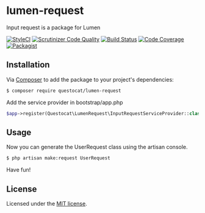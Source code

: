 # lumen-request

Input request is a package for Lumen

[![StyleCI](https://styleci.io/repos/122983980/shield?branch=master)](https://styleci.io/repos/122983980)
[![Scrutinizer Code Quality](https://scrutinizer-ci.com/g/questocat/lumen-request/badges/quality-score.png?b=master)](https://scrutinizer-ci.com/g/questocat/lumen-request/?branch=master)
[![Build Status](https://scrutinizer-ci.com/g/questocat/lumen-request/badges/build.png?b=master)](https://scrutinizer-ci.com/g/questocat/lumen-request/build-status/master)
[![Code Coverage](https://scrutinizer-ci.com/g/questocat/lumen-request/badges/coverage.png?b=master)](https://scrutinizer-ci.com/g/questocat/lumen-request/?branch=master)
[![Packagist](https://img.shields.io/packagist/l/doctrine/orm.svg)](https://packagist.org/packages/questocat/lumen-request)

## Installation

Via [Composer](https://getcomposer.org) to add the package to your project's dependencies:

```bash
$ composer require questocat/lumen-request
```

Add the service provider in bootstrap/app.php

```php
$app->register(Questocat\LumenRequest\InputRequestServiceProvider::class);
```

## Usage

Now you can generate the UserRequest class using the artisan console.

```bash
$ php artisan make:request UserRequest
```

Have fun!

## License

Licensed under the [MIT license](https://github.com/questocat/lumen-request/blob/master/LICENSE).
